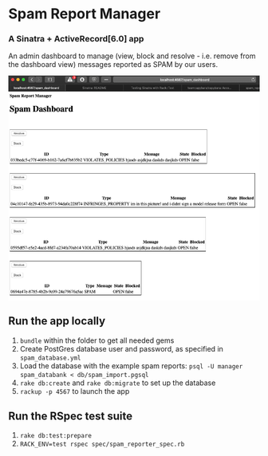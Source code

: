 # Spam Report Manager
### A Sinatra + ActiveRecord[6.0] app
An admin dashboard to manage (view, block and resolve - i.e. remove from the dashboard view) messages reported as SPAM by our users.

<img align="center" src="https://github.com/Henryvw/spam_report_manager/blob/master/public/spam_dashboard_preview.png" alt="Spam Dashboard Preview"/>

## Run the app locally
1. `bundle` within the folder to get all needed gems
2. Create PostGres database user and password, as specified in `spam_database.yml`
3. Load the database with the example spam reports: `psql -U manager spam_databank < db/spam_import.pgsql`
4. `rake db:create` and `rake db:migrate` to set up the database
5. `rackup -p 4567` to launch the app

## Run the RSpec test suite
1. `rake db:test:prepare`
2. `RACK_ENV=test rspec spec/spam_reporter_spec.rb`
